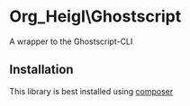 # Org_Heigl\Ghostscript

A wrapper to the Ghostscript-CLI

## Installation

This library is best installed using [composer](https://getcomposer.org)